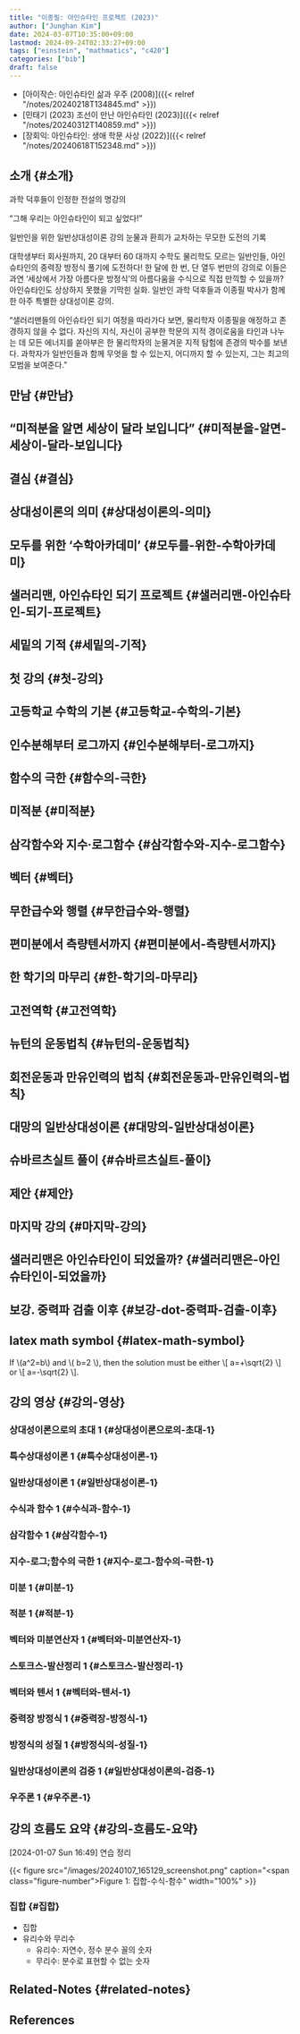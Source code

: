 ```yaml
---
title: "이종필: 아인슈타인 프로젝트 (2023)"
author: ["Junghan Kim"]
date: 2024-03-07T10:35:00+09:00
lastmod: 2024-09-24T02:33:27+09:00
tags: ["einstein", "mathmatics", "c420"]
categories: ["bib"]
draft: false
---
```


-   [아이작슨: 아인슈타인 삶과 우주 (2008)]({{< relref "/notes/20240218T134845.md" >}})
-   [민태기 (2023) 조선이 만난 아인슈타인 (2023)]({{< relref "/notes/20240312T140859.md" >}})
-   [장회익: 아인슈타인: 생애 학문 사상 (2022)]({{< relref "/notes/20240618T152348.md" >}})


## 소개 {#소개}

과학 덕후들이 인정한 전설의 명강의

“그해 우리는 아인슈타인이 되고 싶었다!”

일반인을 위한 일반상대성이론 강의 눈물과 환희가 교차하는 무모한 도전의 기록

대학생부터 회사원까지, 20 대부터 60 대까지 수학도 물리학도 모르는 일반인들, 아인슈타인의 중력장 방정식 풀기에 도전하다! 한 달에 한 번, 단 열두 번만의 강의로 이들은 과연 ‘세상에서 가장 아름다운 방정식’의 아름다움을 수식으로 직접 만끽할 수 있을까? 아인슈타인도 상상하지 못했을 기막힌 실화. 일반인 과학 덕후들과 이종필 박사가 함께한 아주 특별한 상대성이론 강의.

“샐러리맨들의 아인슈타인 되기 여정을 따라가다 보면, 물리학자 이종필을 애정하고 존경하지 않을 수 없다. 자신의 지식, 자신이 공부한 학문의 지적 경이로움을 타인과 나누는 데 모든 에너지를 쏟아부은 한 물리학자의 눈물겨운 지적 탐험에 존경의 박수를 보낸다. 과학자가 일반인들과 함께 무엇을 할 수 있는지, 어디까지 할 수 있는지, 그는 최고의 모범을 보여준다.”


## 만남 {#만남}


## “미적분을 알면 세상이 달라 보입니다” {#미적분을-알면-세상이-달라-보입니다}


## 결심 {#결심}


## 상대성이론의 의미 {#상대성이론의-의미}


## 모두를 위한 ‘수학아카데미’ {#모두를-위한-수학아카데미}


## 샐러리맨, 아인슈타인 되기 프로젝트 {#샐러리맨-아인슈타인-되기-프로젝트}


## 세밑의 기적 {#세밑의-기적}


## 첫 강의 {#첫-강의}


## 고등학교 수학의 기본 {#고등학교-수학의-기본}


## 인수분해부터 로그까지 {#인수분해부터-로그까지}


## 함수의 극한 {#함수의-극한}


## 미적분 {#미적분}


## 삼각함수와 지수·로그함수 {#삼각함수와-지수-로그함수}


## 벡터 {#벡터}


## 무한급수와 행렬 {#무한급수와-행렬}


## 편미분에서 측량텐서까지 {#편미분에서-측량텐서까지}


## 한 학기의 마무리 {#한-학기의-마무리}


## 고전역학 {#고전역학}


## 뉴턴의 운동법칙 {#뉴턴의-운동법칙}


## 회전운동과 만유인력의 법칙 {#회전운동과-만유인력의-법칙}


## 대망의 일반상대성이론 {#대망의-일반상대성이론}


## 슈바르츠실트 풀이 {#슈바르츠실트-풀이}


## 제안 {#제안}


## 마지막 강의 {#마지막-강의}


## 샐러리맨은 아인슈타인이 되었을까? {#샐러리맨은-아인슈타인이-되었을까}


## 보강. 중력파 검출 이후 {#보강-dot-중력파-검출-이후}


## latex math symbol {#latex-math-symbol}



If \\(a^2=b\\) and \\( b=2 \\), then the solution must be either \\[ a=+\sqrt{2} \\] or \\[ a=-\sqrt{2} \\].


## 강의 영상 {#강의-영상}


### 상대성이론으로의 초대 1 {#상대성이론으로의-초대-1}


### 특수상대성이론 1 {#특수상대성이론-1}


### 일반상대성이론 1 {#일반상대성이론-1}


### 수식과 함수 1 {#수식과-함수-1}


### 삼각함수 1 {#삼각함수-1}


### 지수-로그;함수의 극한 1 {#지수-로그-함수의-극한-1}


### 미분 1 {#미분-1}


### 적분 1 {#적분-1}


### 벡터와 미분연산자 1 {#벡터와-미분연산자-1}


### 스토크스-발산정리 1 {#스토크스-발산정리-1}


### 벡터와 텐서 1 {#벡터와-텐서-1}


### 중력장 방정식 1 {#중력장-방정식-1}


### 방정식의 성질 1 {#방정식의-성질-1}


### 일반상대성이론의 검증 1 {#일반상대성이론의-검증-1}


### 우주론 1 {#우주론-1}


## 강의 흐름도 요약 {#강의-흐름도-요약}

<span class="timestamp-wrapper"><span class="timestamp">[2024-01-07 Sun 16:49] </span></span> 연습 정리

{{< figure src="/images/20240107_165129_screenshot.png" caption="<span class=\"figure-number\">Figure 1: </span>집합-수식-함수" width="100%" >}}


### 집합 {#집합}

-   집합
-   유리수와 무리수
    -   유리수: 자연수, 정수 분수 꼴의 숫자
    -   무리수: 분수로 표현할 수 없는 숫자


## Related-Notes {#related-notes}

## References

<style>.csl-entry{text-indent: -1.5em; margin-left: 1.5em;}</style><div class="csl-bib-body">
</div>
